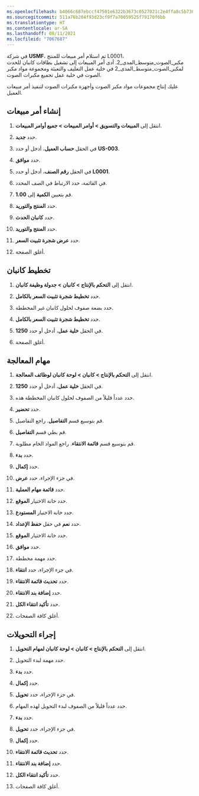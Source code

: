 ```yaml
---
ms.openlocfilehash: b4066c687ebccf47501e6322b3673c6527021c2e4ffa8c5b730d7cfc3c0ca8b9
ms.sourcegitcommit: 511a76b204f93d23cf9f7a70059525f79170f6bb
ms.translationtype: HT
ms.contentlocale: ar-SA
ms.lasthandoff: 08/11/2021
ms.locfileid: "7067687"
---
```

في شركة **USMF**، تم استلام أمر مبيعات للمنتج L0001‏، مكبر_الصوت_متوسط_المدى_2. أدى أمر المبيعات إلى تشغيل بطاقات كانبان للحدث لمكبر_الصوت_متوسط_المدى_2 في خلية عمل التغليف والتعبئة ومجموعة مواد مكبر الصوت في خلية عمل تجميع مكبرات الصوت. 

عليك إنتاج مجموعات مواد مكبر الصوت وأجهزة مكبرات الصوت لتنفيذ أمر مبيعات العميل.

## <a name="create-a-sales-order"></a>إنشاء أمر مبيعات

1.  انتقل إلى **المبيعات والتسويق > أوامر المبيعات > جميع أوامر المبيعات**.

2.  حدد **جديد**.

3.  في الحقل **حساب العميل**، أدخل أو حدد **US-003**.

4.  حدد **موافق**.

5.  في الحقل **رقم الصنف**، أدخل أو حدد **L0001**.

6.  في القائمة، حدد الارتباط في الصف المحدد.

7.  قم بتعيين **الكمية** إلى **1.00**.

8.  حدد **المنتج والتوريد**.

9.  حدد **كانبان الحدث**.

10. حدد **المنتج والتوريد**.

11. حدد **عرض شجرة تثبيت السعر**.

12. أغلق الصفحة.


## <a name="plan-the-kanbans"></a>تخطيط كانبان

1.  انتقل إلى **التحكم بالإنتاج > كانبان > جدولة وظيفة كانبان**.

2.  حدد **تخطيط شجرة تثبيت السعر بالكامل**.

3.  حدد بضعة صفوف لحلول كانبان غير المخططة.

4.  حدد **تخطيط شجرة تثبيت السعر بالكامل**.

5.  في الحقل **خلية عمل**، أدخل أو حدد **1250‎**.

6.  أغلق الصفحة.

## <a name="process-jobs"></a>مهام المعالجة

1.  انتقل إلى **التحكم بالإنتاج > كانبان > لوحة كانبان لوظائف المعالجة**.

2.  في الحقل **خلية عمل**، أدخل أو حدد **1250‎**.

3.  حدد عدداً قليلاً من الصفوف لحلول كانبان المخططة هذه.

4.  حدد **تحضير**.

5.  قم بتوسيع قسم **التفاصيل**. راجع التفاصيل.

6.  قم بطي قسم **التفاصيل**.

7.  قم بتوسيع قسم **قائمة الانتقاء**. راجع المواد الخام مطلوبة.

8.  حدد **بدء**.

9.  حدد **إكمال**.

10. في جزء الإجراء، حدد **عرض**.

11. حدد **قائمة مهام العملية**.

12. حدد خانة الاختيار **الموقع**.

13. حدد خانة الاختيار **المستودع**.

14. حدد **نعم** في حقل **حفظ الإعداد**.

15. حدد خانة الاختيار **الموقع**.

16. حدد **موافق**.

17. حدد مهمة مخططة.

18. في جزء الإجراء، حدد **انتقاء**.

19. حدد **تحديث قائمة الانتقاء**.

20. حدد **إضافة بند الانتقاء**.

21. حدد **تأكيد انتقاء الكل**.

22. أغلق كافة الصفحات.

## <a name="perform-transfers"></a>إجراء التحويلات

1.  انتقل إلى **التحكم بالإنتاج > كانبان > لوحة كانبان لمهام التحويل**.

2.  حدد مهمة لبدء التحويل. 

3.  حدد **بدء**.

3.  حدد **إكمال**.

4.  في جزء الإجراء، حدد **تحويل**.

5.  حدد عدداً قليلاً من الصفوف لبدء التحويل لهذه المهام. 

6.  حدد **بدء**.

6.  في جزء الإجراء، حدد **تحويل**.

7.  حدد **إكمال**.

7.  حدد **تحديث قائمة الانتقاء**.

8.  حدد **إضافة بند الانتقاء**.

9.  حدد **تأكيد انتقاء الكل**.

10. أغلق كافة الصفحات. 
